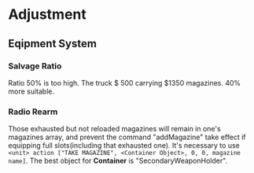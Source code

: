 # Adjustment
## Eqipment System
### Salvage Ratio
Ratio 50% is too high. The truck $ 500 carrying $1350 magazines. 40% more suitable.

### Radio Rearm
Those exhausted but not reloaded magazines will remain in one's magazines array, and prevent the command "addMagazine" take effect if equipping full slots(including that exhausted one). It's necessary to use `<unit> action ["TAKE MAGAZINE", <Container Object>, 0, 0, magazine name]`. The best object for **Container** is "SecondaryWeaponHolder".